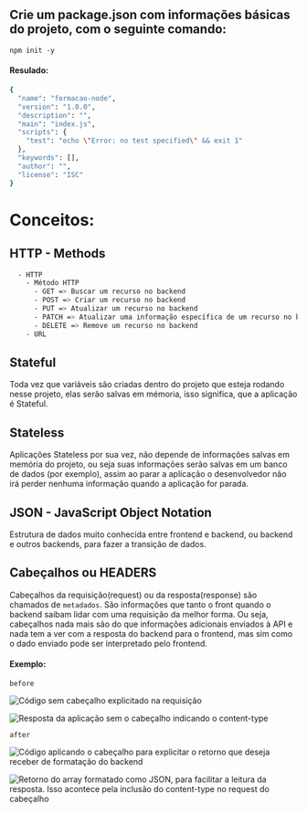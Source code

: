 ## Crie um package.json com informações básicas do projeto, com o seguinte comando:
``npm init -y``

#### Resulado:
```bash
{
  "name": "formacao-node",
  "version": "1.0.0",
  "description": "",
  "main": "index.js",
  "scripts": {
    "test": "echo \"Error: no test specified\" && exit 1"
  },
  "keywords": [],
  "author": "",
  "license": "ISC"
}
```

# Conceitos:

## HTTP - Methods

```bash
  - HTTP
    - Método HTTP
      - GET => Buscar um recurso no backend
      - POST => Criar um recurso no backend
      - PUT => Atualizar um recurso no backend
      - PATCH => Atualizar uma informação específica de um recurso no backend
      - DELETE => Remove um recurso no backend
    - URL
```

## Stateful
Toda vez que variáveis são criadas dentro do projeto que esteja rodando nesse projeto, elas serão salvas em mémoria, isso significa, que a aplicação é Stateful.

## Stateless
Aplicações Stateless por sua vez, não depende de informações salvas em memória do projeto, ou seja suas informações serão salvas em um banco de dados (por exemplo), assim ao parar a aplicação o desenvolvedor não irá perder nenhuma informação quando a aplicação for parada.

## JSON - JavaScript Object Notation
Estrutura de dados muito conhecida entre frontend e backend, ou backend e outros backends, para fazer a transição de dados.


## Cabeçalhos ou HEADERS
Cabeçalhos da requisição(request) ou da resposta(response) são chamados de ``metadados``.
São informações que tanto o front quando o backend saibam lidar com uma requisição da melhor forma. Ou seja, cabeçalhos nada mais são do que informações adicionais enviados à API e nada tem a ver com a resposta do backend para o frontend, mas sim como o dado enviado pode ser interpretado pelo frontend.

#### Exemplo:

```before```

![Código sem cabeçalho explicitado na requisição](https://github.com/thaisquintana/formacao-node/assets/5264498/68e384a3-4103-4785-a7d2-986a9c9dd8bd)

![Resposta da aplicação sem o cabeçalho indicando o content-type](https://github.com/thaisquintana/formacao-node/assets/5264498/61123bfe-b546-4da7-9297-ed4abe6b97ef)

```after```

![Código aplicando o cabeçalho para explicitar o retorno que deseja receber de formatação do backend](https://github.com/thaisquintana/formacao-node/assets/5264498/37a9d0f1-fd1a-4ff9-8789-b3a4e5f9009d)

![Retorno do array formatado como JSON, para facilitar a leitura da resposta. Isso acontece pela inclusão do content-type no request do cabeçalho](https://github.com/thaisquintana/formacao-node/assets/5264498/11d91c5a-2fde-48b6-b365-0d90342f7eef)
